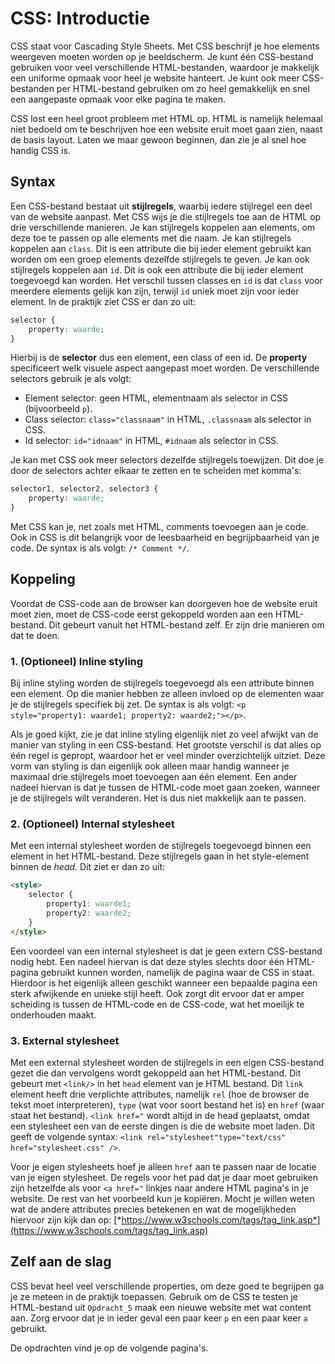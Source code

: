 # CSS: Introductie

CSS staat voor Cascading Style Sheets. Met CSS beschrijf je hoe elements weergeven moeten worden op je beeldscherm. Je kunt één CSS-bestand gebruiken voor veel verschillende HTML-bestanden, waardoor je makkelijk een uniforme opmaak voor heel je website hanteert. Je kunt ook meer CSS-bestanden per HTML-bestand gebruiken om zo heel gemakkelijk en snel een aangepaste opmaak voor elke pagina te maken.

CSS lost een heel groot probleem met HTML op. HTML is namelijk helemaal niet bedoeld om te beschrijven hoe een website eruit moet gaan zien, naast de basis layout. Laten we maar gewoon beginnen, dan zie je al snel hoe handig CSS is.

## Syntax

Een CSS-bestand bestaat uit **stijlregels**, waarbij iedere stijlregel een deel van de website aanpast. Met CSS wijs je die stijlregels toe aan de HTML op drie verschillende manieren. Je kan stijlregels koppelen aan elements, om deze toe te passen op alle elements met die naam. Je kan stijlregels koppelen aan `class`. Dit is een attribute die bij ieder element gebruikt kan worden om een groep elements dezelfde stijlregels te geven. Je kan ook stijlregels koppelen aan `id`. Dit is ook een attribute die bij ieder element toegevoegd kan worden. Het verschil tussen classes en `id` is dat `class` voor meerdere elements gelijk kan zijn, terwijl `id` uniek moet zijn voor ieder element. In de praktijk ziet CSS er dan zo uit:

``` css
selector {
    property: waarde;
}
```

Hierbij is de **selector** dus een element, een class of een id. De **property** specificeert welk visuele aspect aangepast moet worden. De verschillende selectors gebruik je als volgt:

-   Element selector: geen HTML, elementnaam als selector in CSS (bijvoorbeeld `p`).
-   Class selector: `class="classnaam"` in HTML, `.classnaam` als selector in CSS.
-   Id selector: `id="idnaam"` in HTML, `#idnaam` als selector in CSS.

Je kan met CSS ook meer selectors dezelfde stijlregels toewijzen. Dit doe je door de selectors achter elkaar te zetten en te scheiden met komma's:

``` css
selector1, selector2, selector3 {
    property: waarde;
}
```

Met CSS kan je, net zoals met HTML, comments toevoegen aan je code. Ook in CSS is dit belangrijk voor de leesbaarheid en begrijpbaarheid van je code. De syntax is als volgt: `/* Comment */`.

## Koppeling

Voordat de CSS-code aan de browser kan doorgeven hoe de website eruit moet zien, moet de CSS-code eerst gekoppeld worden aan een HTML-bestand. Dit gebeurt vanuit het HTML-bestand zelf. Er zijn drie manieren om dat te doen.

### 1. (Optioneel) Inline styling

Bij inline styling worden de stijlregels toegevoegd als een attribute binnen een element. Op die manier hebben ze alleen invloed op de elementen waar je de stijlregels specifiek bij zet. De syntax is als volgt: `<p style="property1: waarde1; property2: waarde2;"></p>`.

Als je goed kijkt, zie je dat inline styling eigenlijk niet zo veel afwijkt van de manier van styling in een CSS-bestand. Het grootste verschil is dat alles op één regel is gepropt, waardoor het er veel minder overzichtelijk uitziet. Deze vorm van styling is dan eigenlijk ook alleen maar handig wanneer je maximaal drie stijlregels moet toevoegen aan één element. Een ander nadeel hiervan is dat je tussen de HTML-code moet gaan zoeken, wanneer je de stijlregels wilt veranderen. Het is dus niet makkelijk aan te passen.

### 2. (Optioneel) Internal stylesheet

Met een internal stylesheet worden de stijlregels toegevoegd binnen een element in het HTML-bestand. Deze stijlregels gaan in het style-element binnen de *head*. Dit ziet er dan zo uit:

``` html
<style>
    selector {
        property1: waarde1;
        property2: waarde2;
    }
</style>
```

Een voordeel van een internal stylesheet is dat je geen extern CSS-bestand nodig hebt. Een nadeel hiervan is dat deze styles slechts door één HTML-pagina gebruikt kunnen worden, namelijk de pagina waar de CSS in staat. Hierdoor is het eigenlijk alleen geschikt wanneer een bepaalde pagina een sterk afwijkende en unieke stijl heeft. Ook zorgt dit ervoor dat er amper scheiding is tussen de HTML-code en de CSS-code, wat het moeilijk te onderhouden maakt.

### 3. External stylesheet

Met een external stylesheet worden de stijlregels in een eigen CSS-bestand gezet die dan vervolgens wordt gekoppeld aan het HTML-bestand. Dit gebeurt met `<link/>` in het `head` element van je HTML bestand. Dit `link` element heeft drie verplichte attributes, namelijk `rel` (hoe de browser de tekst moet interpreteren), `type` (wat voor soort bestand het is) en `href` (waar staat het bestand). `<link href="` wordt altijd in de head geplaatst, omdat een stylesheet een van de eerste dingen is die de website moet laden. Dit geeft de volgende syntax: `<link rel="stylesheet"type="text/css" href="stylesheet.css" />`.

Voor je eigen stylesheets hoef je alleen `href` aan te passen naar de locatie van je eigen stylesheet. De regels voor het pad dat je daar moet gebruiken zijn hetzelfde als voor `<a href="` linkjes naar andere HTML pagina's in je website. De rest van het voorbeeld kun je kopiëren. Mocht je willen weten wat de andere attributes precies betekenen en wat de mogelijkheden hiervoor zijn kijk dan op: [*https://www.w3schools.com/tags/tag_link.asp*](https://www.w3schools.com/tags/tag_link.asp)

## Zelf aan de slag

CSS bevat heel veel verschillende properties, om deze goed te begrijpen ga je ze meteen in de praktijk toepassen. Gebruik om de CSS te testen je HTML-bestand uit `Opdracht_5` maak een nieuwe website met wat content aan. Zorg ervoor dat je in ieder geval een paar keer `p` en een paar keer `a` gebruikt.

De opdrachten vind je op de volgende pagina's.
